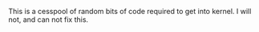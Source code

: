 This is a cesspool of random bits of code required to get into kernel. I will not, and can not fix this.
